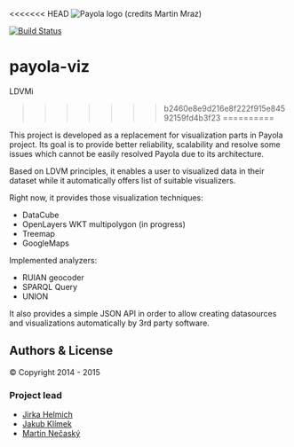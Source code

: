 <<<<<<< HEAD
![Payola logo (credits Martin Mraz)](https://raw.github.com/siroky/Payola/develop/docs/img/logo_medium.png)

[![Build Status](https://travis-ci.org/payola/payola-viz.svg?branch=ldvm)](https://travis-ci.org/payola/payola-viz)

payola-viz
=======
LDVMi
>>>>>>> b2460e8e9d216e8f222f915e84592159fd4b3f23
==========

This project is developed as a replacement for visualization parts in Payola project. Its goal is to provide better reliability, scalability and resolve some issues which cannot be easily resolved Payola due to its architecture.

Based on LDVM principles, it enables a user to visualized data in their dataset while it automatically offers list of suitable visualizers.

Right now, it provides those visualization techniques:
- DataCube
- OpenLayers WKT multipolygon (in progress)
- Treemap
- GoogleMaps

Implemented analyzers:
- RUIAN geocoder
- SPARQL Query
- UNION

It also provides a simple JSON API in order to allow creating datasources and visualizations automatically by 3rd party software.

## Authors & License

© Copyright 2014 - 2015

### Project lead

- [Jirka Helmich](https://github.com/jirihelmich)
- [Jakub Klímek](https://github.com/jakubklimek)
- [Martin Nečaský](http://www.ksi.mff.cuni.cz/~necasky)
